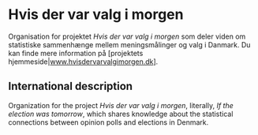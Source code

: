 # Hvis der var valg i morgen

Organisation for projektet *Hvis der var valg i morgen* som deler viden om statistiske sammenhænge mellem meningsmålinger og valg i Danmark. Du kan finde mere information på [projektets hjemmeside|www.hvisdervarvalgimorgen.dk].

## International description

Organization for the project *Hvis der var valg i morgen*, literally, *If the election was tomorrow*, which shares knowledge about the statistical connections between opinion polls and elections in Denmark. 

